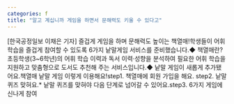 ```yaml
---
categories: f
title: "알고 계십니까 게임을 하면서 문해력도 키울 수 있다고"
---
```

[한국공정일보 이채은 기자] 즐겁게 게임을 하며 문해력도 높이는 책열매!학생들이 어휘 학습을 즐겁게 참여할 수 있도록 6가지 낱말게임 서비스를 준비했습니다.◆ 책열매란?초등학생(3~6학년)의 어휘 학습 이력과 독서 이력·성향을 분석하여 필요한 어휘 학습을 지원하고 맞춤형으로 도서도 추천해 주는 서비스입니다.◆ 낱말 게임이 새롭게 추가됐어요.책열매 낱말 게임 이렇게 이용해요!step1. 책열매에 회원 가입을 해요. step2. 낱말퀴즈 맞혀요.* 낱말 퀴즈를 맞혀야 다음 단계로 넘어갈 수 있어요.step3. 6가지 게임에 신나게 참여